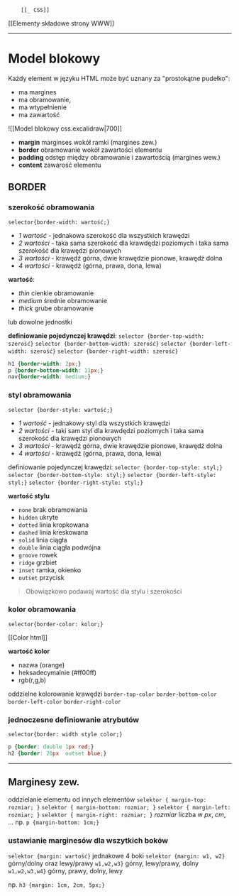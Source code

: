 		[[_ CSS]]
[[Elementy składowe strony WWW]]

---
# Model blokowy
Każdy element w języku HTML może być uznany za "prostokątne pudełko":
- ma margines
- ma obramowanie,
- ma wtypełnienie
- ma zawartość


![[Model blokowy css.excalidraw|700]]

- __margin__ marginses wokół ramki (margines zew.)
- __border__ obramowanie wokół zawartości elementu
- __padding__ odstęp między obramowanie i zawartością (margines wew.)
- __content__ zawarość elementu


## BORDER

### szerokość obramowania
`selector{border-width: wartość;}`
- _1 wartość_ - jednakowa szerokość dla wszystkich krawędzi
- _2 wartości_ - taka sama szerokość dla krawdędzi poziomych i taka sama szerokość dla krawędzi pionowych
- _3 wartości_ - krawędź górna, dwie krawędzie  pionowe, krawędź dolna
- _4 wartości_ - krawędź (górna, prawa, dona, lewa)

__wartość__:
- _thin_ cienkie obramowanie
- _medium_ średnie obramowanie
- _thick_ grube obramowanie

lub dowolne jednostki

__definiowanie pojedynczej krawędzi__:
`selector {border-top-width: szerość}`
`selector {border-bottom-width: szerość}`
`selector {border-left-width: szerość}`
`selector {border-right-width: szerość}`

```css
h1 {border-width: 2px;}
p {border-bottom-width: 11px;}
nav{border-width: medium;}
```

### styl obramowania
`selector {border-style: wartość;}`

- _1 wartość_ - jednakowy styl dla wszystkich krawędzi
- _2 wartości_ - taki sam styl dla krawdędzi poziomych i taka sama szerokość dla krawędzi pionowych
- _3 wartości_ - krawędź górna, dwie krawędzie  pionowe, krawędź dolna
- _4 wartości_ - krawędź (górna, prawa, dona, lewa)

definiowanie pojedynczej krawędzi:
`selector {border-top-style: styl;}`
`selector {border-bottom-style: styl;}`
`selector {border-left-style: styl;}`
`selector {border-right-style: styl;}`

__wartość stylu__
- `none` brak obramowania
- `hidden` ukryte
- `dotted` linia kropkowana
- `dashed` linia kreskowana
- `solid` linia ciągła
- `double` linia ciągła podwójna
- `groove` rowek
- `ridge` grzbiet
- `inset` ramka, okienko
- `outset` przycisk 


>Obowiązkowo podawaj wartość dla stylu i szerokości


### kolor obramowania
`selector{border-color: kolor;}`

[[Color html]]

__wartość kolor__
- nazwa (orange)
- heksadecymalnie (#ff00ff)
- rgb(r,g,b)

oddzielne kolorowanie krawędzi
`border-top-color`
`border-bottom-color`
`border-left-color`
`border-right-color`


### jednoczesne definiowanie atrybutów
`selector{border: width style color;}`

```css
p {border: double 1px red;}
h2 {border: 20px  outset blue;}

```

---
## Marginesy zew.
oddzielanie elementu od innych elementów
`selektor { margin-top: rozmiar; }`
`selektor { margin-bottom: rozmiar; }`
`selektor { margin-left: rozmiar; }`
`selektor { margin-right: rozmiar; }`
_rozmiar_ liczba w _px_, _cm_, ...
np. `p {margin-bottom: 1cm;}`

### ustawianie marginesów dla wszytkich boków
`selektor {margin: wartość}` jednakowe 4 boki
`selektor {margin: w1, w2}` górny/dolny oraz lewy/prawy
`w1,w2,w3}` górny, lewy/prawy, dolny
`w1,w2,w3,w4}` górny, prawy, dolny, lewy

np. `h3 {margin: 1cm, 2cm, 5px;}`





